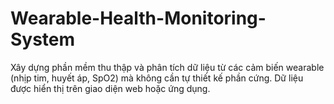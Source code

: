 # Wearable-Health-Monitoring-System
Xây dựng phần mềm thu thập và phân tích dữ liệu từ các cảm biến wearable (nhịp tim, huyết áp, SpO2) mà không cần tự thiết kế phần cứng. Dữ liệu được hiển thị trên giao diện web hoặc ứng dụng.
